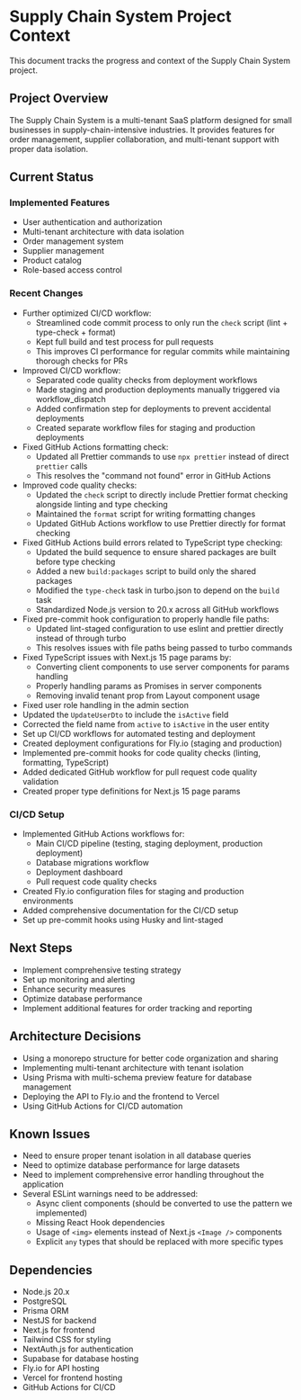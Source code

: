 # Supply Chain System Project Context

This document tracks the progress and context of the Supply Chain System project.

## Project Overview

The Supply Chain System is a multi-tenant SaaS platform designed for small businesses in supply-chain-intensive industries. It provides features for order management, supplier collaboration, and multi-tenant support with proper data isolation.

## Current Status

### Implemented Features

- User authentication and authorization
- Multi-tenant architecture with data isolation
- Order management system
- Supplier management
- Product catalog
- Role-based access control

### Recent Changes

- Further optimized CI/CD workflow:
  - Streamlined code commit process to only run the `check` script (lint + type-check + format)
  - Kept full build and test process for pull requests
  - This improves CI performance for regular commits while maintaining thorough checks for PRs
- Improved CI/CD workflow:
  - Separated code quality checks from deployment workflows
  - Made staging and production deployments manually triggered via workflow_dispatch
  - Added confirmation step for deployments to prevent accidental deployments
  - Created separate workflow files for staging and production deployments
- Fixed GitHub Actions formatting check:
  - Updated all Prettier commands to use `npx prettier` instead of direct `prettier` calls
  - This resolves the "command not found" error in GitHub Actions
- Improved code quality checks:
  - Updated the `check` script to directly include Prettier format checking alongside linting and type checking
  - Maintained the `format` script for writing formatting changes
  - Updated GitHub Actions workflow to use Prettier directly for format checking
- Fixed GitHub Actions build errors related to TypeScript type checking:
  - Updated the build sequence to ensure shared packages are built before type checking
  - Added a new `build:packages` script to build only the shared packages
  - Modified the `type-check` task in turbo.json to depend on the `build` task
  - Standardized Node.js version to 20.x across all GitHub workflows
- Fixed pre-commit hook configuration to properly handle file paths:
  - Updated lint-staged configuration to use eslint and prettier directly instead of through turbo
  - This resolves issues with file paths being passed to turbo commands
- Fixed TypeScript issues with Next.js 15 page params by:
  - Converting client components to use server components for params handling
  - Properly handling params as Promises in server components
  - Removing invalid tenant prop from Layout component usage
- Fixed user role handling in the admin section
- Updated the `UpdateUserDto` to include the `isActive` field
- Corrected the field name from `active` to `isActive` in the user entity
- Set up CI/CD workflows for automated testing and deployment
- Created deployment configurations for Fly.io (staging and production)
- Implemented pre-commit hooks for code quality checks (linting, formatting, TypeScript)
- Added dedicated GitHub workflow for pull request code quality validation
- Created proper type definitions for Next.js 15 page params

### CI/CD Setup

- Implemented GitHub Actions workflows for:
  - Main CI/CD pipeline (testing, staging deployment, production deployment)
  - Database migrations workflow
  - Deployment dashboard
  - Pull request code quality checks
- Created Fly.io configuration files for staging and production environments
- Added comprehensive documentation for the CI/CD setup
- Set up pre-commit hooks using Husky and lint-staged

## Next Steps

- Implement comprehensive testing strategy
- Set up monitoring and alerting
- Enhance security measures
- Optimize database performance
- Implement additional features for order tracking and reporting

## Architecture Decisions

- Using a monorepo structure for better code organization and sharing
- Implementing multi-tenant architecture with tenant isolation
- Using Prisma with multi-schema preview feature for database management
- Deploying the API to Fly.io and the frontend to Vercel
- Using GitHub Actions for CI/CD automation

## Known Issues

- Need to ensure proper tenant isolation in all database queries
- Need to optimize database performance for large datasets
- Need to implement comprehensive error handling throughout the application
- Several ESLint warnings need to be addressed:
  - Async client components (should be converted to use the pattern we implemented)
  - Missing React Hook dependencies
  - Usage of `<img>` elements instead of Next.js `<Image />` components
  - Explicit `any` types that should be replaced with more specific types

## Dependencies

- Node.js 20.x
- PostgreSQL
- Prisma ORM
- NestJS for backend
- Next.js for frontend
- Tailwind CSS for styling
- NextAuth.js for authentication
- Supabase for database hosting
- Fly.io for API hosting
- Vercel for frontend hosting
- GitHub Actions for CI/CD
